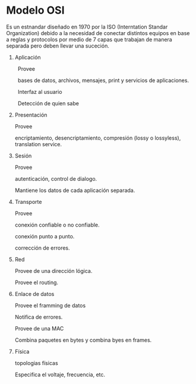 # Modelo OSI

Es un estnandar diseñado en 1970 por la ISO (Interntation Standar Organization) debido a la necesidad de conectar distintos equipos en base a reglas y protocolos por medio de 7 capas que trabajan de manera separada pero deben llevar una suceción.



1. Aplicación

        Provee

        bases de datos, archivos, mensajes, print y servicios de aplicaciones.

        Interfaz al usuario

        Detección de quien sabe 

2. Presentación
   
   Provee 
   
   encriptamiento, desencriptamiento, compresión (lossy o lossyless), translation service.

3. Sesión
   
   Provee
   
    autenticación, control de dialogo.
   
   Mantiene los datos de cada aplicación separada.

4. Transporte
   
   Provee
   
    conexión confiable o no confiable.
   
   conexión punto a punto.
   
   corrección de errores.

5. Red
   
   Provee de una dirección lógica.
   
   Provee el routing.

6. Enlace de datos
   
   Provee el framming de datos
   
   Notifica de errores.
   
   Provee de una MAC
   
   Combina paquetes en bytes y combina byes en frames.

7. Física
   
   topologias físicas
   
   Especifica el voltaje, frecuencia, etc.
   
   
